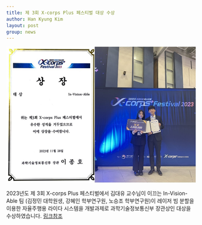 ```yaml
---
title: 제 3회 X-corps Plus 페스티벌 대상 수상
author: Han Kyung Kim
layout: post
group: news
---
```


 <img src="/static/img/news/Xcorps.jpg" alt="MR5 2220 empty" class="img-responsive">

 2023년도 제 3회 X-corps Plus 페스티벌에서 김대유 교수님이 이끄는 In-Vision-Able 팀 (김정민 대학원생, 강혜인 학부연구원, 노승조 학부연구원)이 레이저 빔 분할을 이용한 자율주행용 라이다 시스템을 개발과제로 과학기술정보통신부 장관상인 대상을 수상하였습니다.
 <a href="https://www.inha.ac.kr/kr/952/subview.do?&enc=Zm5jdDF8QEB8JTJGYmJzJTJGa3IlMkYxMSUyRjM1OTI2JTJGYXJ0Y2xWaWV3LmRvJTNG">링크참조</a>